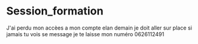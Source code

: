 # Session_formation

J'ai perdu mon accèes a mon compte elan demain je doit aller sur place si jamais tu vois se message je te laisse mon numéro 0626112491
